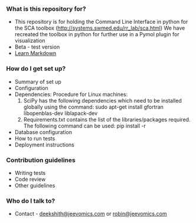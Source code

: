 ### What is this repository for? ###

* This repository is for holding the Command Line Interface in python for the SCA toolbox (http://systems.swmed.edu/rr_lab/sca.html)
We have recreated the toolbox in python for further use in a Pymol plugin for visualization
* Beta - test version
* [Learn Markdown](https://bitbucket.org/tutorials/markdowndemo)

### How do I get set up? ###

* Summary of set up
* Configuration
* Dependencies: Procedure for Linux machines:
    1. SciPy has the following dependencies which need to be installed globally using the command:
        sudo apt-get install gfortran libopenblas-dev liblapack-dev
    2. Requirements.txt contains the list of the libraries/packages required. The following command can be used:
        pip install -r <location of requirements.txt file>
* Database configuration
* How to run tests
* Deployment instructions

### Contribution guidelines ###

* Writing tests
* Code review
* Other guidelines

### Who do I talk to? ###

* Contact - deekshith@jeevomics.com or robin@jeevomics.com